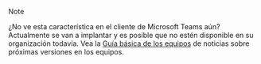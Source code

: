 > [!NOTE]
> ¿No ve esta característica en el cliente de Microsoft Teams aún? Actualmente se van a implantar y es posible que no estén disponible en su organización todavía. Vea la [Guía básica de los equipos](http://aka.ms/TeamsRoadmap) de noticias sobre próximas versiones en los equipos. 